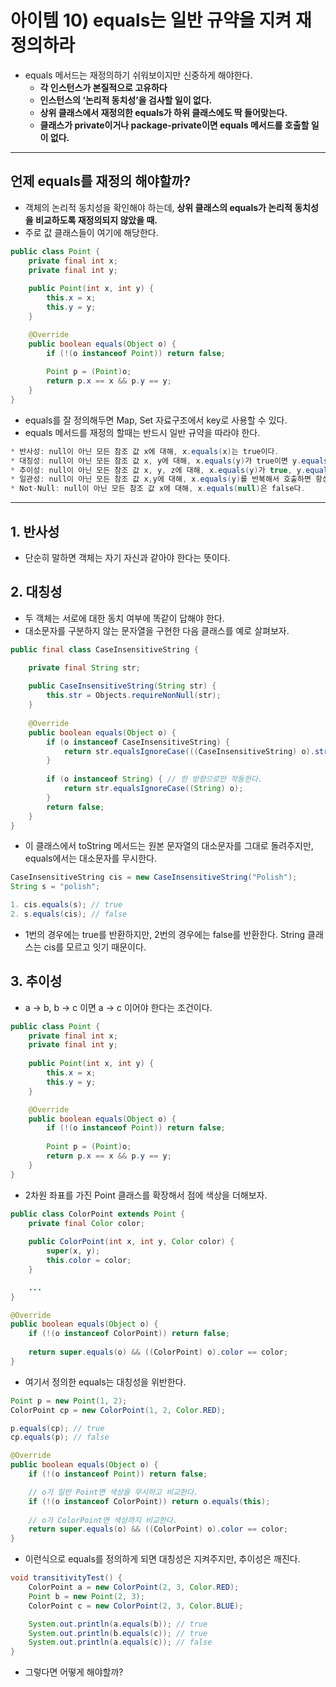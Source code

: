 # 아이템 10) equals는 일반 규약을 지켜 재정의하라

- equals 메서드는 재정의하기 쉬워보이지만 신중하게 해야한다.
    - **각 인스턴스가 본질적으로 고유하다**
    - **인스턴스의 ‘논리적 동치성’을 검사할 일이 없다.**
    - **상위 클래스에서 재정의한 equals가 하위 클래스에도 딱 들어맞는다.**
    - **클래스가 private이거나 package-private이면 equals 메서드를 호출할 일이 없다.**
    

---

## 언제 equals를 재정의 해야할까?

- 객체의 논리적 동치성을 확인해야 하는데, **상위 클래스의 equals가 논리적 동치성을 비교하도록 재정의되지 않았을 때.**
- 주로 값 클래스들이 여기에 해당한다.

```java
public class Point {
	private final int x;
	private final int y;
	
	public Point(int x, int y) {
		this.x = x;
		this.y = y;
	}

	@Override
	public boolean equals(Object o) {
		if (!(o instanceof Point)) return false;
		
		Point p = (Point)o;
		return p.x == x && p.y == y;
	}
}
```

- equals를 잘 정의해두면 Map, Set 자료구조에서 key로 사용할 수 있다.
- equals 메서드를 재정의 할때는 반드시 일반 규약을 따라야 한다.

```java
* 반사성: null이 아닌 모든 참조 값 x에 대해, x.equals(x)는 true이다.
* 대칭성: null이 아닌 모든 참조 값 x, y에 대해, x.equals(y)가 true이면 y.equals(x)도 true다.
* 추이성: null이 아닌 모든 참조 값 x, y, z에 대해, x.equals(y)가 true, y.equals(z)가 true이면, x.equals(z)도 true이다.
* 일관성: null이 아닌 모든 참조 값 x,y에 대해, x.equals(y)를 반복해서 호출하면 항상 true를 반환하거나 항상 false를 반환한다.
* Not-Null: null이 아닌 모든 참조 값 x에 대해, x.equals(null)은 false다.
```

---

## 1. 반사성

- 단순히 말하면 객체는 자기 자신과 같아야 한다는 뜻이다.

## 2. 대칭성

- 두 객체는 서로에 대한 동치 여부에 똑같이 답해야 한다.
- 대소문자를 구분하지 않는 문자열을 구현한 다음 클래스를 예로 살펴보자.

```java
public final class CaseInsensitiveString {

    private final String str;
    
    public CaseInsensitiveString(String str) {
        this.str = Objects.requireNonNull(str);
    }
    
    @Override
    public boolean equals(Object o) {
        if (o instanceof CaseInsensitiveString) {
            return str.equalsIgnoreCase(((CaseInsensitiveString) o).str);
        }
    
        if (o instanceof String) { // 한 방향으로만 작동한다.
            return str.equalsIgnoreCase((String) o);
        }
        return false;
    }
}
```

- 이 클래스에서 toString 메서드는 원본 문자열의 대소문자를 그대로 돌려주지만, equals에서는 대소문자를 무시한다.

```java
CaseInsensitiveString cis = new CaseInsensitiveString("Polish");
String s = "polish";

1. cis.equals(s); // true
2. s.equals(cis); // false
```

- 1번의 경우에는 true를 반환하지만, 2번의 경우에는 false를 반환한다. String 클래스는 cis를 모르고 잇기 때문이다.

## 3. 추이성

- a → b, b → c 이면 a → c 이어야 한다는 조건이다.

```java
public class Point {
	private final int x;
	private final int y;
	
	public Point(int x, int y) {
		this.x = x;
		this.y = y;
	}

	@Override
	public boolean equals(Object o) {
		if (!(o instanceof Point)) return false;
		
		Point p = (Point)o;
		return p.x == x && p.y == y;
	}
}
```

- 2차원 좌표를 가진 Point 클래스를 확장해서 점에 색상을 더해보자.

```java
public class ColorPoint extends Point {
	private final Color color;
	
	public ColorPoint(int x, int y, Color color) {
		super(x, y);
		this.color = color;
	}

	...
}
```

```java
@Override
public boolean equals(Object o) {
	if (!(o instanceof ColorPoint)) return false;
	
	return super.equals(o) && ((ColorPoint) o).color == color;
}
```

- 여기서 정의한 equals는 대칭성을 위반한다.

```java
Point p = new Point(1, 2);
ColorPoint cp = new ColorPoint(1, 2, Color.RED);

p.equals(cp); // true
cp.equals(p); // false
```

```java
@Override
public boolean equals(Object o) {
	if (!(o instanceof Point)) return false;

	// o가 일반 Point면 색상을 무시하고 비교한다.
	if (!(o instanceof ColorPoint)) return o.equals(this);
	
	// o가 ColorPoint면 색상까지 비교한다.
	return super.equals(o) && ((ColorPoint) o).color == color;
}
```

- 이런식으로 equals를 정의하게 되면 대칭성은 지켜주지만, 추이성은 깨진다.

```java
void transitivityTest() {
    ColorPoint a = new ColorPoint(2, 3, Color.RED);
    Point b = new Point(2, 3);
    ColorPoint c = new ColorPoint(2, 3, Color.BLUE);

    System.out.println(a.equals(b)); // true
    System.out.println(b.equals(c)); // true
    System.out.println(a.equals(c)); // false
}
```

- 그렇다면 어떻게 해야할까?
